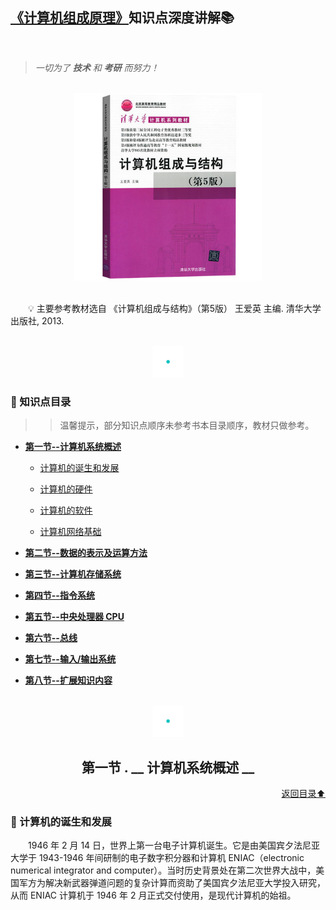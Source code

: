 ## [《计算机组成原理》](#welcome)知识点深度讲解📚

<br>

> *一切为了 **技术** 和 **考研** 而努力！*

<br>
<div align="center">
    <img src="pics/bookcut.jpg" width="300">
</div>
<br>

&emsp;&emsp;💡 主要参考教材选自 《计算机组成与结构》（第5版） 王爱英 主编. 清华大学出版社, 2013. 

<br>
<div align="center">
    <img src="pics/cutline.gif" width="50">
</div>

### 📝 知识点目录

>> 温馨提示，部分知识点顺序未参考书本目录顺序，教材只做参考。

+ [**第一节--计算机系统概述**](#)
    
  - [计算机的诞生和发展](#)
  
  - [计算机的硬件](#)
  
  - [计算机的软件](#)
  
  - [计算机网络基础](#)
  
+ [**第二节--数据的表示及运算方法**](#)

+ [**第三节--计算机存储系统**](#)

+ [**第四节--指令系统**](#)

+ [**第五节--中央处理器 CPU**](#)

+ [**第六节--总线**](#)

+ [**第七节--输入/输出系统**](#)

+ [**第八节--扩展知识内容**](#)

<br>
<div align="center">
    <img src="pics/cutline.gif" width="50">
    <h2>第一节 . __ 计算机系统概述 __</h2>
</div>
<div align="right">
    <a href="#-知识点目录">返回目录⬆</a>
</div>

### 💬 计算机的诞生和发展

&emsp;&emsp;1946 年 2 月 14 日，世界上第一台电子计算机诞生。它是由美国宾夕法尼亚大学于 1943-1946 年间研制的电子数字积分器和计算机 ENIAC（electronic numerical integrator and computer）。当时历史背景处在第二次世界大战中，美国军方为解决新武器弹道问题的复杂计算而资助了美国宾夕法尼亚大学投入研究，从而 ENIAC 计算机于 1946 年 2 月正式交付使用，是现代计算机的始祖。
